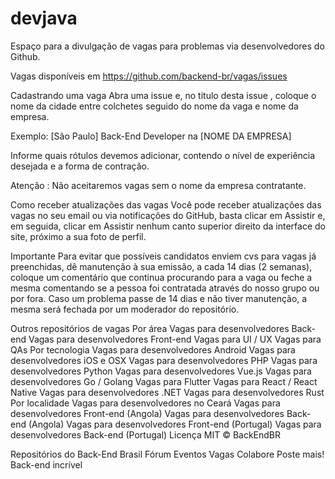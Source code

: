 # devjava





Espaço para a divulgação de vagas para problemas via desenvolvedores do Github.

Vagas disponíveis em https://github.com/backend-br/vagas/issues

Cadastrando uma vaga
Abra uma issue e, no titulo desta issue , coloque o nome da cidade entre colchetes seguido do nome da vaga e nome da empresa.

Exemplo: [São Paulo] Back-End Developer na [NOME DA EMPRESA]

Informe quais rótulos devemos adicionar, contendo o nível de experiência desejada e a forma de contração.

Atenção : Não aceitaremos vagas sem o nome da empresa contratante.

Como receber atualizações das vagas
Você pode receber atualizações das vagas no seu email ou via notificações do GitHub, basta clicar em Assistir e, em seguida, clicar em Assistir nenhum canto superior direito da interface do site, próximo a sua foto de perfil.

Importante
Para evitar que possíveis candidatos enviem cvs para vagas já preenchidas, dê manutenção à sua emissão, a cada 14 dias (2 semanas), coloque um comentário que continua procurando para a vaga ou feche a mesma comentando se a pessoa foi contratada através do nosso grupo ou por fora. Caso um problema passe de 14 dias e não tiver manutenção, a mesma será fechada por um moderador do repositório.

Outros repositórios de vagas
Por área
Vagas para desenvolvedores Back-end
Vagas para desenvolvedores Front-end
Vagas para UI / UX
Vagas para QAs
Por tecnologia
Vagas para desenvolvedores Android
Vagas para desenvolvedores iOS e OSX
Vagas para desenvolvedores PHP
Vagas para desenvolvedores Python
Vagas para desenvolvedores Vue.js
Vagas para desenvolvedores Go / Golang
Vagas para Flutter
Vagas para React / React Native
Vagas para desenvolvedores .NET
Vagas para desenvolvedores Rust
Por localidade
Vagas para desenvolvedores no Ceará
Vagas para desenvolvedores Front-end (Angola)
Vagas para desenvolvedores Back-end (Angola)
Vagas para desenvolvedores Front-end (Portugal)
Vagas para desenvolvedores Back-end (Portugal)
Licença
MIT © BackEndBR

Repositórios do Back-End Brasil
Fórum
Eventos
Vagas
Colabore
Poste mais!
Back-end incrível
